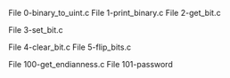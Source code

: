File 0-binary_to_uint.c 
File 1-print_binary.c 
File 2-get_bit.c 

File 3-set_bit.c 

File 4-clear_bit.c 
File 5-flip_bits.c 

File 100-get_endianness.c 
File 101-password 
